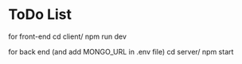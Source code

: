 # ToDo List

for front-end
cd client/ 
npm run dev

for back end (and add MONGO_URL in .env file)
cd server/
npm start
